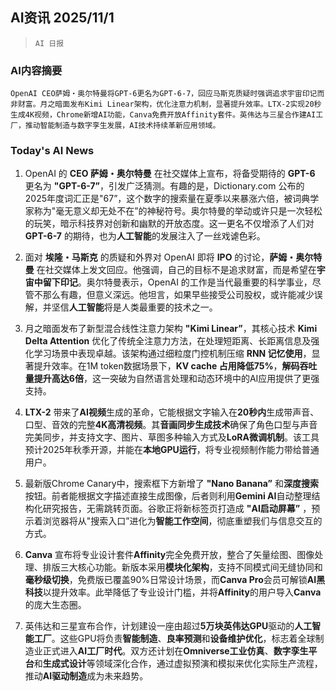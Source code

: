 ## AI资讯 2025/11/1

>  `AI 日报` 



### **AI内容摘要**

```
OpenAI CEO萨姆・奥尔特曼将GPT-6更名为GPT-6-7，回应马斯克质疑时强调追求宇宙印记而非财富。月之暗面发布Kimi Linear架构，优化注意力机制，显著提升效率。LTX-2实现20秒生成4K视频，Chrome新增AI功能，Canva免费开放Affinity套件。英伟达与三星合作建AI工厂，推动智能制造与数字孪生发展，AI技术持续革新应用领域。
```



### **Today's AI News**

1.  OpenAI 的 **CEO 萨姆・奥尔特曼** 在社交媒体上宣布，将备受期待的 **GPT-6** 更名为 **"GPT-6-7”**，引发广泛猜测。有趣的是，Dictionary.com 公布的2025年度词汇正是"67”，这个数字的搜索量在夏季以来暴涨六倍，被词典学家称为"毫无意义却无处不在”的神秘符号。奥尔特曼的举动或许只是一次轻松的玩笑，暗示科技界对创新和幽默的开放态度。这一更名不仅增添了人们对 **GPT-6-7** 的期待，也为**人工智能**的发展注入了一丝戏谑色彩。

2.  面对 **埃隆・马斯克** 的质疑和外界对 OpenAI 即将 **IPO** 的讨论，**萨姆・奥尔特曼** 在社交媒体上发文回应。他强调，自己的目标不是追求财富，而是希望在**宇宙中留下印记**。奥尔特曼表示，OpenAI 的工作是当代最重要的科学事业，尽管不那么有趣，但意义深远。他坦言，如果早些接受公司股权，或许能减少误解，并坚信**人工智能**将是人类最重要的技术之一。

3.  月之暗面发布了新型混合线性注意力架构 **"Kimi Linear”**，其核心技术 **Kimi Delta Attention** 优化了传统全注意力方法，在处理短距离、长距离信息及强化学习场景中表现卓越。该架构通过细粒度门控机制压缩 **RNN 记忆使用**，显著提升效率。在1M token数据场景下，**KV cache 占用降低75%**，**解码吞吐量提升高达6倍**，这一突破为自然语言处理和动态环境中的AI应用提供了更强支持。

4.  **LTX-2** 带来了**AI视频**生成的革命，它能根据文字输入在**20秒内**生成带声音、口型、音效的完整**4K高清视频**。其**音画同步生成技术**确保了角色口型与声音完美同步，并支持文字、图片、草图多种输入方式及**LoRA微调机制**。该工具预计2025年秋季开源，并能在**本地GPU运行**，将专业视频制作能力带给普通用户。

5.  最新版Chrome Canary中，搜索框下方新增了 **"Nano Banana”** 和**深度搜索**按钮。前者能根据文字描述直接生成图像，后者则利用**Gemini AI**自动整理结构化研究报告，无需跳转页面。谷歌正将新标签页打造成 **"AI启动屏幕”** ，预示着浏览器将从"搜索入口”进化为**智能工作空间**，彻底重塑我们与信息交互的方式。

6.  **Canva** 宣布将专业设计套件**Affinity**完全免费开放，整合了矢量绘图、图像处理、排版三大核心功能。新版本采用**模块化架构**，支持不同模式间无缝协同和**毫秒级切换**，免费版已覆盖90%日常设计场景，而**Canva Pro**会员可解锁**AI黑科技**以提升效率。此举降低了专业设计门槛，并将**Affinity**的用户导入**Canva**的庞大生态圈。

7.  英伟达和三星宣布合作，计划建设一座由超过**5万块英伟达GPU**驱动的**人工智能工厂**。这些GPU将负责**智能制造**、**良率预测**和**设备维护优化**，标志着全球制造业正式进入**AI工厂时代**。双方还计划在**Omniverse工业仿真**、**数字孪生平台**和**生成式设计**等领域深化合作，通过虚拟预演和模拟来优化实际生产流程，推动**AI驱动制造**成为未来趋势。